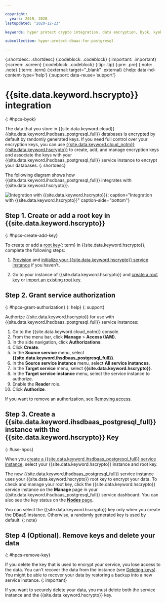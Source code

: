 ```yaml
---

copyright:
  years: 2019, 2020
lastupdated: "2020-12-23"

keywords: hyper protect crypto integration, data encryption, byok, kyok

subcollection: hyper-protect-dbaas-for-postgresql

---
```


{:shortdesc: .shortdesc}
{:codeblock: .codeblock}
{:important: .important}
{:screen: .screen}
{:codeblock: .codeblock}
{:tip: .tip}
{:pre: .pre}
{:note: .note}
{:term: .term}
{:external: target="_blank" .external}
{:help: data-hd-content-type='help'}
{:support: data-reuse='support'}

# {{site.data.keyword.hscrypto}} integration
{: #hpcs-byok}

The data that you store in {{site.data.keyword.cloud}} {{site.data.keyword.ihsdbaas_postgresql_full}} databases is encrypted by default by randomly generated keys. If you need full control over your encryption keys, you can use [{{site.data.keyword.cloud_notm}} {{site.data.keyword.hscrypto}}](/docs/hs-crypto?topic=hs-crypto-overview) to create, add, and manage encryption keys and associate the keys with your {{site.data.keyword.ihsdbaas_postgresql_full}} service instance to encrypt your databases.
{: shortdesc}

The following diagram shows how {{site.data.keyword.ihsdbaas_postgresql_full}} integrates with {{site.data.keyword.hscrypto}}.

![Integration with {{site.data.keyword.hscrypto}}](images/DBaaS-KYOK.svg "Integration with {{site.data.keyword.hscrypto}}"){: caption="Integration with {{site.data.keyword.hscrypto}}" caption-side="bottom"}

## Step 1. Create or add a root key in {{site.data.keyword.hscrypto}}
{: #hpcs-create-add-key}

To create or add a [root key](#x6946961){: term} in {{site.data.keyword.hscrypto}}, complete the following steps:

1. [Provision](/docs/hs-crypto?topic=hs-crypto-provision) and [initialize your {{site.data.keyword.hscrypto}} service instance](/docs/hs-crypto?topic=hs-crypto-initialize-hsm) if you haven't.

2. Go to your instance of {{site.data.keyword.hscrypto}} and [create a root key](/docs/hs-crypto?topic=hs-crypto-create-root-keys) or [import an existing root key](/docs/hs-crypto?topic=hs-crypto-import-root-keys).

## Step 2. Grant service authorization
{: #hpcs-grant-authorization}
{: help} 
{: support}

Authorize {{site.data.keyword.hscrypto}} for use with {{site.data.keyword.ihsdbaas_postgresql_full}} service instances:

1. Go to the {{site.data.keyword.cloud_notm}} console.
2. From the menu bar, click **Manage** > **Access (IAM)**.
3. In the side navigation, click **Authorizations**.
4. Click **Create**.
5. In the **Source service** menu, select **{{site.data.keyword.ihsdbaas_postgresql_full}}**.
6. In the **Source service instance** menu, select **All service instances**.
7. In the **Target service** menu, select **{{site.data.keyword.hscrypto}}**.
8. In the **Target service instance** menu, select the service instance to authorize.
9. Enable the **Reader** role.
10. Click **Authorize**.

If you want to remove an authorization, see [Removing access](/docs/account?topic=account-assign-access-resources#removing_access).

## Step 3. Create a {{site.data.keyword.ihsdbaas_postgresql_full}} instance with the {{site.data.keyword.hscrypto}} Key
{: #use-hpcs}

When you [create a {{site.data.keyword.ihsdbaas_postgresql_full}} service instance](/docs/hyper-protect-dbaas-for-postgresql?topic=hyper-protect-dbaas-for-postgresql-gettingstarted#creating-a-database-cluster-introduction), select your {{site.data.keyword.hscrypto}} instance and root key.

The new {{site.data.keyword.ihsdbaas_postgresql_full}} service instance uses your {{site.data.keyword.hscrypto}} root key to encrypt your data. To check and manage your root key, click the {{site.data.keyword.hscrypto}} service instance on the **Manage** page in your {{site.data.keyword.ihsdbaas_postgresql_full}} service dashboard. You can also see the key status on the [**Nodes** page](/docs/hyper-protect-dbaas-for-postgresql?topic=hyper-protect-dbaas-for-postgresql-nodes).

You can select the {{site.data.keyword.hscrypto}} key only when you create the DBaaS instance. Otherwise, a randomly generated key is used by default.
{: note}

## Step 4 (Optional). Remove keys and delete your data
{: #hpcs-remove-key}

If you delete the key that is used to encrypt your service, you lose access to the data. You can't recover the data from the instance (see [Deleting keys](/docs/hs-crypto?topic=hs-crypto-delete-keys)). You might be able to recover your data by restoring a backup into a new service instance.
{: important}

If you want to securely delete your data, you must delete both the service instance and the {{site.data.keyword.hscrypto}} key.
